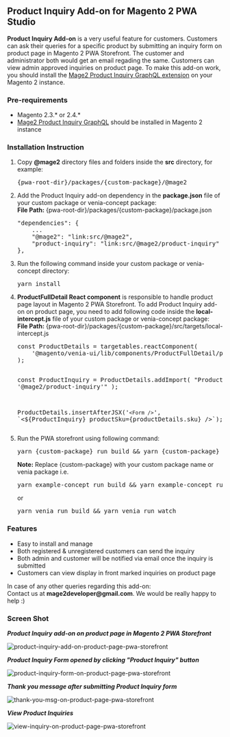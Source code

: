 <h2><b>Product Inquiry Add-on for Magento 2 PWA Studio</b></h2>

<p><b>Product Inquiry Add-on</b> is a very useful feature for customers. Customers can ask their queries for a specific product by submitting an inquiry form on product page in Magento 2 PWA Storefront. The customer and administrator both would get an email regading the same. Customers can view admin approved inquiries on product page. To make this add-on work, you should install the <a href="https://github.com/Mage2developer/magento2-product-inquiry-graphql" target="_blank">Mage2 Product Inquiry GraphQL extension</a> on your Magento 2 instance.</p>

<h3><b>Pre-requirements</b></h3>
<ul>
<li>Magento 2.3.* or 2.4.*</li>
<li><a href="https://github.com/Mage2developer/magento2-product-inquiry-graphql" target="_blank">Mage2 Product Inquiry GraphQL</a> should be installed in Magento 2 instance</li>
</ul>

<h3><b>Installation Instruction</b></h3>
<ol>
<li>Copy <b>@mage2</b> directory files and folders inside the <b>src</b> directory, for example:<br/> <pre>{pwa-root-dir}/packages/{custom-package}/@mage2</pre></li>
<li>Add the Product Inquiry add-on dependency in the <b>package.json</b> file of your custom package or venia-concept package:<br/>
<b>File Path:</b> {pwa-root-dir}/packages/{custom-package}/package.json
<pre>
"dependencies": {
    ...
    "@mage2": "link:src/@mage2",
    "product-inquiry": "link:src/@mage2/product-inquiry"
},
</pre>
</li>
<li>Run the following command inside your custom package or venia-concept directory:
<pre>yarn install</pre>
</li>
<li><b>ProductFullDetail React component</b> is responsible to handle product page layout in Magento 2 PWA Storefront. To add Product Inquiry add-on on product page, you need to add following code inside the <b>local-intercept.js</b> file of your custom package or venia-concept package:<br/>
<b>File Path:</b> {pwa-root-dir}/packages/{custom-package}/src/targets/local-intercept.js
<pre>
const ProductDetails = targetables.reactComponent(
    '@magento/venia-ui/lib/components/ProductFullDetail/productFullDetail.js'
);

const ProductInquiry = ProductDetails.addImport(
    "ProductInquiry from '@mage2/product-inquiry'"
);

ProductDetails.insertAfterJSX('`<Form />`', \`<${ProductInquiry} productSku={productDetails.sku} />\`);
</pre>
</li>
<li>Run the PWA storefront using following command:<br/>
<pre>yarn {custom-package} run build && yarn {custom-package} run watch</pre>
<b>Note:</b> Replace {custom-package} with your custom package name or venia package i.e.
<pre>yarn example-concept run build && yarn example-concept run watch</pre> or
<pre>yarn venia run build && yarn venia run watch</pre>
</li>
</ol>

<h3><b>Features</b></h3>
<ul>
<li>Easy to install and manage</li>
<li>Both registered & unregistered customers can send the inquiry</li>
<li>Both admin and customer will be notified via email once the inquiry is submitted</li>
<li>Customers can view display in front marked inquiries on product page</li>
</ul>

<p>In case of any other queries regarding this add-on:<br />
Contact us at <b>mage2developer@gmail.com</b>. We would be really happy to help :)</p>

<h3><b>Screen Shot</b></h3>

<p><b><i>Product Inquiry add-on on product page in Magento 2 PWA Storefront</i></b></p>
<img src="https://user-images.githubusercontent.com/26230770/141300644-156daac2-a14c-4400-8130-a002098f0f15.png" alt="product-inquiry-add-on-product-page-pwa-storefront" />

<p><b><i>Product Inquiry Form opened by clicking "Product Inquiry" button</i></b></p>
<img src="https://user-images.githubusercontent.com/26230770/141300660-13524de8-d321-47df-a9b0-c1653c69e5ec.png" alt="product-inquiry-form-on-product-page-pwa-storefront" />

<p><b><i>Thank you message after submitting Product Inquiry form</i></b></p>
<img src="https://user-images.githubusercontent.com/26230770/141300672-1a931ed5-9989-4ba3-acb6-7f2529792669.png" alt="thank-you-msg-on-product-page-pwa-storefront" />

<p><b><i>View Product Inquiries</i></b></p>
<img src="https://user-images.githubusercontent.com/26230770/141300682-a1056e81-501d-41ee-ab11-6b2e3887e6e4.png" alt="view-inquiry-on-product-page-pwa-storefront" />

